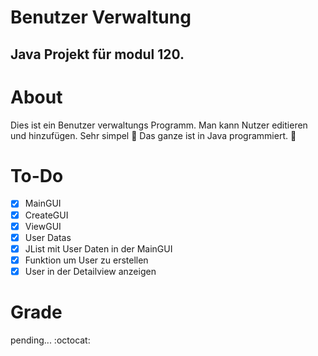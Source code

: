 # Benutzer Verwaltung
## Java Projekt für modul 120.

# About
Dies ist ein Benutzer verwaltungs Programm. Man kann Nutzer editieren und hinzufügen. Sehr simpel :exploding_head: Das ganze ist in Java programmiert. :tada:			

# To-Do

- [x] MainGUI
- [x] CreateGUI
- [x] ViewGUI
- [x] User Datas
- [x] JList mit User Daten in der MainGUI
- [x] Funktion um User zu erstellen
- [x] User in der Detailview anzeigen

# Grade
pending... :octocat:	
